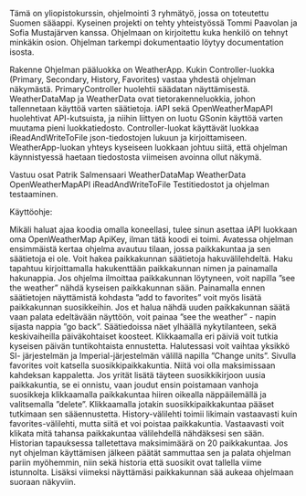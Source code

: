 Tämä on yliopistokurssin, ohjelmointi 3 ryhmätyö, jossa on toteutettu Suomen sääappi.
Kyseinen projekti on tehty yhteistyössä Tommi Paavolan ja Sofia Mustajärven kanssa. 
Ohjelmaan on kirjoitettu kuka henkilö on tehnyt minkäkin osion.
Ohjelman tarkempi dokumentaatio löytyy documentation isosta.

Rakenne
Ohjelman pääluokka on WeatherApp. Kukin Controller-luokka (Primary, Secondary, History, Favorites) vastaa
yhdestä ohjelman näkymästä. PrimaryController huolehtii säädatan näyttämisestä. WeatherDataMap
ja WeatherData ovat tietorakenneluokkia, johon tallennetaan käyttöä varten säätietoja.
iAPI sekä OpenWeatherMapAPI huolehtivat API-kutsuista, ja niihin liittyen on luotu GSonin käyttöä
varten muutama pieni luokkatiedosto. Controller-luokat käyttävät luokkaa iReadAndWriteToFile
json-tiedostojen lukuun ja kirjoittamiseen. WeatherApp-luokan yhteys kyseiseen luokkaan
johtuu siitä, että ohjelman käynnistyessä haetaan tiedostosta viimeisen avoinna ollut näkymä.

Vastuu osat Patrik Salmensaari
WeatherDataMap
WeatherData
OpenWeatherMapAPI
iReadAndWriteToFile
Testitiedostot ja ohjelman testaaminen.


Käyttöohje:

Mikäli haluat ajaa koodia omalla koneellasi, tulee sinun asettaa iAPI luokkaan oma OpenWeatherMap ApiKey, ilman tätä koodi ei toimi.
Avatessa ohjelman ensimmäistä kertaa ohjelma avautuu tilaan, jossa paikkakuntaa ja sen säätietoja ei
ole. Voit hakea paikkakunnan säätietoja hakuvälilehdeltä. Haku tapahtuu kirjoittamalla hakukenttään
paikkakunnan nimen ja painamalla hakunappia. Jos ohjelma ilmoittaa paikkakunnan löytyneen, voit
napilla ”see the weather” nähdä kyseisen paikkakunnan sään. Painamalla ennen säätietojen
näyttämistä kohdasta ”add to favorites” voit myös lisätä paikkakunnan suosikkeihin. Jos et halua
nähdä uuden paikkakunnan säätä vaan palata edeltävään näyttöön, voit painaa ”see the weather” -
napin sijasta nappia ”go back”.
Säätiedoissa näet ylhäällä nykytilanteen, sekä keskivaiheilla päiväkohtaiset koosteet. Klikkaamalla eri
päiviä voit tutkia kyseisen päivän tuntikohtaista ennustetta. Halutessasi voit vaihtaa yksikkö SI-
järjestelmän ja Imperial-järjestelmän välillä napilla ”Change units”.
Sivulla favorites voit katsella suosikkipaikkakuntia. Niitä voi olla maksimissaan kahdeksan kappaletta.
Jos yrität lisätä täyteen suosikkikirjoon uusia paikkakuntia, se ei onnistu, vaan joudut ensin
poistamaan vanhoja suosikkeja klikkaamalla paikkakuntaa hiiren oikealla näppäilemällä ja
valitsemalla ”delete”. Klikkaamalla jotakin suosikkipaikkakuntaa pääset tutkimaan sen sääennustetta.
History-välilehti toimii likimain vastaavasti kuin favorites-välilehti, mutta siitä et voi poistaa
paikkakuntia. Vastaavasti voit klikata mitä tahansa paikkakuntaa välilehdellä nähdäksesi sen sään.
Historian tapauksessa talletettava maksimimäärä on 20 paikkakuntaa.
Jos nyt ohjelman käyttämisen jälkeen päätät sammuttaa sen ja palata ohjelman pariin myöhemmin,
niin sekä historia että suosikit ovat tallella viime istunnolta. Lisäksi viimeksi näyttämäsi paikkakunnan
sää aukeaa ohjelmaan suoraan näkyviin.
